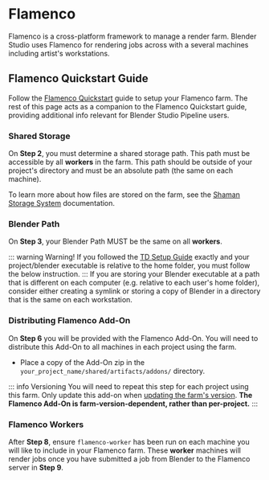 # Flamenco
Flamenco is a cross-platform framework to manage a render farm. Blender Studio uses Flamenco for rendering jobs across with a several machines including artist's workstations.

## Flamenco Quickstart Guide
Follow the [Flamenco Quickstart](https://flamenco.blender.org/usage/quickstart/) guide to setup your Flamenco farm. The rest of this page acts as a companion to the Flamenco Quickstart guide, providing additional info relevant for Blender Studio Pipeline users. 

### Shared Storage 
On **Step 2**, you must determine a shared storage path. This path must be accessible by all **workers** in the farm. This path should be outside of your project's directory and must be an absolute path (the same on each machine). 

To learn more about how files are stored on the farm, see the [Shaman Storage System](https://flamenco.blender.org/usage/shared-storage/shaman/) documentation.

### Blender Path
On **Step 3**, your Blender Path MUST be the same on all **workers**. 

::: warning  Warning!
If you followed the [TD Setup Guide](blender_setup) exactly and your project/blender executable is relative to the home folder, you must follow the below instruction.
:::
If you are storing your Blender executable at a path that is different on each computer (e.g. relative to each user's home folder), consider either creating a symlink or storing a copy of Blender in a directory that is the same on each workstation.  

### Distributing Flamenco Add-On
On **Step 6** you will be provided with the Flamenco Add-On. You will need to distribute this Add-On to all machines in each project using the farm.

- Place a copy of the Add-On zip in the `your_project_name/shared/artifacts/addons/` directory. 

::: info  Versioning
You will need to repeat this step for each project using this farm. Only update this add-on when [updating the farm's version](https://flamenco.blender.org/usage/upgrading/). **The Flamenco Add-On is farm-version-dependent, rather than per-project.**
:::

### Flamenco Workers
After **Step 8**, ensure `flamenco-worker` has been run on each machine you will like to include in your Flamenco farm. These **worker** machines will render jobs once you have submitted a job from Blender to the Flamenco server in **Step 9**.
<!--
This is included because running Flamenco Worker is not mentioned in the quickstart guide, at the time of writing. 
-->